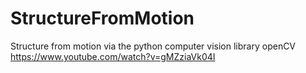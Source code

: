 # StructureFromMotion
Structure from motion via the python computer vision library openCV 
https://www.youtube.com/watch?v=gMZziaVk04I


